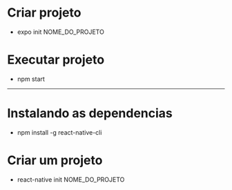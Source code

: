 # Criar projeto
* expo init NOME_DO_PROJETO

# Executar projeto
* npm start


---

# Instalando as dependencias
* npm install -g react-native-cli

# Criar um projeto
* react-native init NOME_DO_PROJETO

